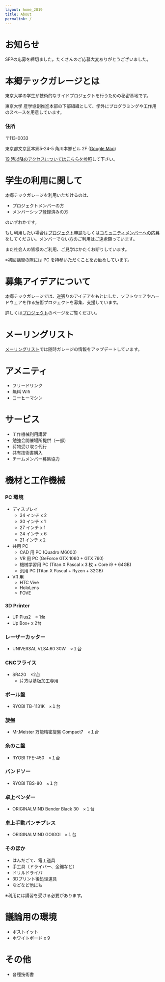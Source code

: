```yaml
---
layout: home_2019
title: About
permalink: /
---
```


# お知らせ
SFPの応募を締切ました。たくさんのご応募大変ありがとうございました。

# 本郷テックガレージとは

東京大学の学生が技術的なサイドプロジェクトを行うための秘密基地です。

東京大学 産学協創推進本部の下部組織として、学外にプログラミングや工作用のスペースを用意しています。

### 住所

〒113-0033

東京都文京区本郷5-24-5 角川本郷ビル 2F ([Google Map](https://goo.gl/maps/jweyFvu4e7q))

[19 時以降のアクセスについてはこちらを参照](http://www.hongotechgarage.com/access/)して下さい。

# 学生の利用に関して

本郷テックガレージを利用いただけるのは、

- プロジェクトメンバーの方
- メンバーシップ登録済みの方

のいずれかです。

もし利用したい場合は[プロジェクト申請](../project/)もしくは[コミュニティメンバーへの応募](../community/)をしてください。メンバーでない方のご利用はご遠慮願っています。

また社会人の皆様のご利用、ご見学はかたくお断りしています。

※初回講習の際には PC を持参いただくことをお勧めしています。

# 募集アイデアについて

本郷テックガレージでは、逆張りのアイデアをもとにした、ソフトウェアやハードウェアを作る技術プロジェクトを募集、支援しています。

詳しくは[プロジェクト](../project/)のページをご覧ください。

# メーリングリスト

[メーリングリスト](http://eepurl.com/co6UlD)では随時ガレージの情報をアップデートしています。

# アメニティ

- フリードリンク
- 無料 Wifi
- コーヒーマシン

# サービス

- 工作機械利用講習
- 勉強会開催場所提供（一部）
- 荷物受け取り代行
- 共有技術書購入
- チームメンバー募集協力

# 機材と工作機械

### PC 環境

- ディスプレイ
    - 34 インチ x 2
    - 30 インチ x 1
    - 27 インチ x 1
    - 24 インチ x 6
    - 21 インチ x 2
- 共用 PC
    - CAD 用 PC (Quadro M6000)
    - VR 用 PC (GeForce GTX 1060 + GTX 760)
    - 機械学習用 PC (Titan X Pascal x 3 枚 + Core i9 + 64GB)
    - 汎用 PC (Titan X Pascal + Ryzen + 32GB)
- VR 用
    - HTC Vive
    - HoloLens
    - FOVE

### 3D Printer
- UP Plus2　× 1台
- Up Box+ x 2台

### レーザーカッター
- UNIVERSAL VLS4.60 30W　×１台

### CNCフライス
- SR420　×2台
    - 片方は基板加工専用 

### ボール盤
- RYOBI TB-1131K　×１台

### 旋盤
- Mr.Meister 万能精密旋盤 Compact7　×１台

### 糸のこ盤
- RYOBI TFE-450　×１台

### バンドソー
- RYOBI TBS-80　×１台

### 卓上ベンダー
- ORIGINALMIND Bender Black 30　×１台 

### 卓上手動パンチプレス
- ORIGINALMIND GOIGOI　×１台

### そのほか
- はんだごて、電工道具
- 手工具（ドライバー、金鋸など）
- ドリルドライバ
- 3Dプリント後処理道具
- などなど他にも

※利用には講習を受ける必要があります。

# 議論用の環境
- ポストイット
- ホワイトボード x 9

# その他
- 各種技術書
